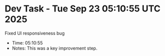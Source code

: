 # Dev Task - Tue Sep 23 05:10:55 UTC 2025
Fixed UI responsiveness bug
- Time: 05:10:55
- Notes: This was a key improvement step.
